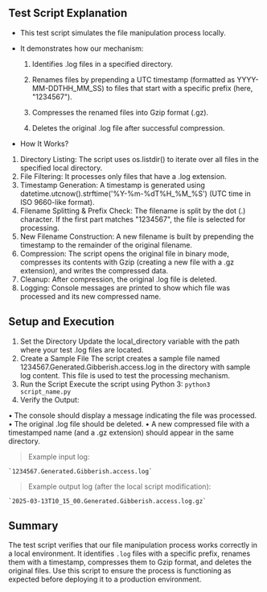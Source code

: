 ## Test Script Explanation

- This test script simulates the file manipulation process locally.
  
- It demonstrates how our mechanism:
  
	1. Identifies .log files in a specified directory.

	2. Renames files by prepending a UTC timestamp (formatted as YYYY-MM-DDTHH_MM_SS) to files that start with a specific prefix (here, "1234567").

	3. Compresses the renamed files into Gzip format (.gz).

	4. Deletes the original .log file after successful compression.

- How It Works?

1. Directory Listing:
The script uses os.listdir() to iterate over all files in the specified local directory.
2. File Filtering:
It processes only files that have a .log extension.
3. Timestamp Generation:
A timestamp is generated using datetime.utcnow().strftime('%Y-%m-%dT%H_%M_%S') (UTC time in ISO 9660-like format).
4. Filename Splitting & Prefix Check:
The filename is split by the dot (.) character. If the first part matches "1234567", the file is selected for processing.
5. New Filename Construction:
A new filename is built by prepending the timestamp to the remainder of the original filename.
6. Compression:
The script opens the original file in binary mode, compresses its contents with Gzip (creating a new file with a .gz extension), and writes the compressed data.
7. Cleanup:
After compression, the original .log file is deleted.
8. Logging:
Console messages are printed to show which file was processed and its new compressed name.

## Setup and Execution

1. Set the Directory
Update the local_directory variable with the path where your test .log files are located.
2. Create a Sample File
The script creates a sample file named 1234567.Generated.Gibberish.access.log in the directory with sample log content. This file is used to test the processing mechanism.
3. Run the Script
Execute the script using Python 3:
`
python3 script_name.py
`
4. Verify the Output:

• The console should display a message indicating the file was processed.
• The original .log file should be deleted.
• A new compressed file with a timestamped name (and a .gz extension) should appear in the same directory.

>Example input log:

	`1234567.Generated.Gibberish.access.log`

>Example output log (after the local script modification):

	`2025-03-13T10_15_00.Generated.Gibberish.access.log.gz`

## Summary

The test script verifies that our file manipulation process works correctly in a local environment.
It identifies `.log` files with a specific prefix, renames them with a timestamp, compresses them to Gzip format, and deletes the original files.
Use this script to ensure the process is functioning as expected before deploying it to a production environment.
